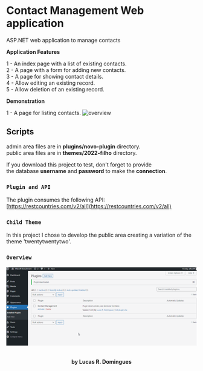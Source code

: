<h1>Contact Management Web application</h1>

ASP.NET web application to manage contacts

<b>Application Features</b>

1 - An index page with a list of existing contacts.<br>
2 - A page with a form for adding new contacts.<br>
3 - A page for showing contact details.<br>
4 - Allow editing an existing record.<br>
5 - Allow deletion of an existing record.<br>

<b>Demonstration</b>

1 - A page for listing contacts.
![overview]([https://github.com/lrdomingues/aspnet/blob/main/aspnet.gif](https://github.com/lrdomingues/aspnet/blob/main/aspnet.gif))

## Scripts
admin area files are in <b>plugins/novo-plugin</b> directory.<br>
public area files are in <b>themes/2022-filho</b> directory.<br>

If you download this project to test, don't forget to provide<br>
the database <b>username</b> and <b>password</b> to make the <b>connection</b>.

### `Plugin and API`
The plugin consumes the following API:<br/>
[https://restcountries.com/v2/all](https://restcountries.com/v2/all)

### `Child Theme`
In this project I chose to develop the public area creating a variation of the theme 'twentytwentytwo'.

### `Overview`
![overview](https://github.com/lrdomingues/wordpress-plugin/blob/master/overview-plugin.gif)
<br/><br/>
<p align="center"><b>by Lucas R. Domingues</b></p>

